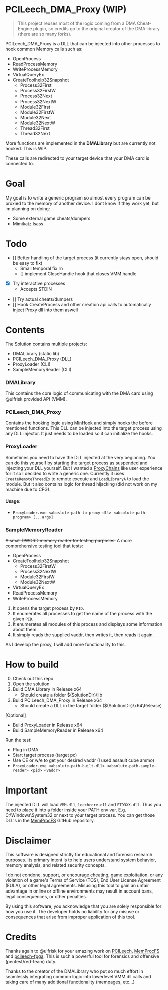 # PCILeech_DMA_Proxy (WIP)

> This project reuses most of the logic coming from a DMA Cheat-Engine plugin, so credits go to the original creator of the DMA library (there are so many forks).

PCILeech_DMA_Proxy is a DLL that can be injected into other processes to hook common Memory calls such as:
- OpenProcess
- ReadProcessMemory
- WriteProcessMemory
- VirtualQueryEx
- CreateToolhelp32Snapshot
    - Process32First
    - Process32FirstW
    - Process32Next
    - Process32NextW
    - Module32First
    - Module32FirstW
    - Module32Next
    - Module32NextW
    - Thread32First
    - Thread32Next

More functions are implemented in the **DMALibrary** but are currently not hooked. This is WIP.

These calls are redirected to your target device that your DMA card is connected to.

# Goal

My goal is to write a generic program so almost every program can be proxied to the memory of another device.
I dont know if they work yet, but im planning on doing:
- Some external game cheats/dumpers
- Mimikatz lsass 

# Todo

- [] Better handling of the target process (it currently stays open, should be easy to fix)
    - Small temporal fix rn
    - [] implement CloseHandle hook that closes VMM handle

- [x] Try interactive processes
    - Accepts STDIN 

- [] Try actual cheats/dumpers
- [] Hook CreateProcess and other creation api calls to automatically inject Proxy dll into them aswell

# Contents

The Solution contains multiple projects:
- DMALibrary (static lib)
- PCILeech_DMA_Proxy (DLL)
- ProxyLoader (CLI)
- SampleMemoryReader (CLI)

### DMALibrary

This contains the core logic of communicating with the DMA card using @ulfrisk provided API (VMM).

### PCILeech_DMA_Proxy

Contains the hooking logic using [MinHook](https://github.com/TsudaKageyu/minhook) and simply hooks the before mentioned functions.
This DLL can be injected into the target process using any DLL injector. It just needs to be loaded so it can initialize the hooks. 

### ProxyLoader

Sometimes you need to have the DLL injected at the very beginning. You can do this yourself by starting the target process as suspended and injecting your DLL yourself.
But I wanted a [ProxyChains](https://github.com/haad/proxychains) like user experience for it so I decided to write a generic one.
Currently it uses `CreateRemoteThreadEx` to remote execute and `LoadLibraryA` to load the module. But it also contains logic for thread hijacking (did not work on my machine due to CFG).

#### Usage:

- `ProxyLoader.exe <aboslute-path-to-proxy-dll> <absolute-path-program> [...args]`


### SampleMemoryReader

~~A small DWORD memory reader for testing purposes.~~
A more comprehensive testing tool that tests:
- OpenProcess
- CreateToolhelp32Snapshot
    - Process32FirstW
    - Process32NextW
    - Module32FirstW
    - Module32NextW
- VirtualQueryEx
- ReadProcessMemory
- WriteProcessMemory

1. It opens the target process by `PID`.
2. It enumerates all processes to get the name of the process with the given `PID`.
3. It enumerates all modules of this process and displays some information about them.
4. It simply reads the supplied vaddr, then writes it, then reads it again.

As I develop the proxy, I will add more functionality to this.

# How to build

0. Check out this repo
1. Open the solution
2. Build DMA Library in Release x64
    - Should create a folder $(SolutionDir)\lib
3. Build PCILeech_DMA_Proxy in Release x64
    - Should create a DLL in the target folder ($(SolutionDir)\x64\Release)

[Optional]
- Build ProxyLoader in Release x64
- Build SampleMemoryReader in Release x64

Run the test:
- Plug in DMA
- Start target process (target pc)
- Use CE or w/e to get your desired vaddr (I used assault cube ammo)
- `ProxyLoader.exe <absolute-path-built-dll> <absolute-path-sample-reader> <pid> <vaddr>`

# Important

The injected DLL will load `VMM.dll`, `leechcore.dll` and `FTD3XX.dll`. Thus you need to place it into a folder inside your PATH env var. E.g. C:\Windows\System32 or next to your target process.
You can get those DLL's in the [MemProcFS](https://github.com/ufrisk/MemProcFS) GitHub repository.


# Disclaimer

This software is designed strictly for educational and forensic research purposes. Its primary intent is to help users understand system behavior, memory analysis, and related security concepts.

I do not condone, support, or encourage cheating, game exploitation, or any violation of a game's Terms of Service (TOS), End User License Agreement (EULA), or other legal agreements. Misusing this tool to gain an unfair advantage in online or offline environments may result in account bans, legal consequences, or other penalties.

By using this software, you acknowledge that you are solely responsible for how you use it. The developer holds no liability for any misuse or consequences that arise from improper application of this tool.

# Credits

Thanks again to @ulfrisk for your amazing work on [PCILeech](https://github.com/ufrisk/pcileech), [MemProcFS](https://github.com/ufrisk/MemProcFS) and [pcileech-fpga](https://github.com/ufrisk/pcileech-fpga). This is such a powerful tool for forensics and offensive (pentest/red-team) duty.

Thanks to the creator of the DMALibrary who put so much effort in seamlessly integrating common logic into lowerlevel VMM.dll calls and taking care of many additional functionality (mempages, etc...)

